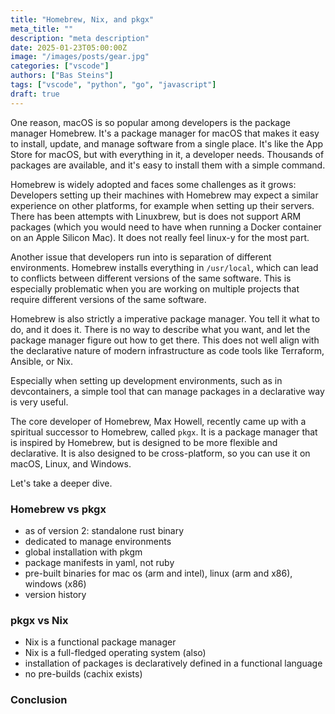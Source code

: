 ```yaml
---
title: "Homebrew, Nix, and pkgx"
meta_title: ""
description: "meta description"
date: 2025-01-23T05:00:00Z
image: "/images/posts/gear.jpg"
categories: ["vscode"]
authors: ["Bas Steins"]
tags: ["vscode", "python", "go", "javascript"]
draft: true
---
```


One reason, macOS is so popular among developers is the package manager Homebrew. It's a package manager for macOS that makes it easy to install, update, and manage software from a single place. It's like the App Store for macOS, but with everything in it, a developer needs.
Thousands of packages are available, and it's easy to install them with a simple command. 

Homebrew is widely adopted and faces some challenges as it grows: Developers setting up their machines with Homebrew may expect a similar experience on other platforms, for example when setting up their servers. There has been attempts with Linuxbrew, but is does not support ARM packages (which you would need to have when running a Docker container on an Apple Silicon Mac). It does not really feel linux-y for the most part.

Another issue that developers run into is separation of different environments. Homebrew installs everything in `/usr/local`, which can lead to conflicts between different versions of the same software. This is especially problematic when you are working on multiple projects that require different versions of the same software.

Homebrew is also strictly a imperative package manager. You tell it what to do, and it does it. There is no way to describe what you want, and let the package manager figure out how to get there. This does not well align with the declarative nature of modern infrastructure as code tools like Terraform, Ansible, or Nix.

Especially when setting up development environments, such as in devcontainers, a simple tool that can manage packages in a declarative way is very useful. 

The core developer of Homebrew, Max Howell, recently came up with a spiritual successor to Homebrew, called `pkgx`. It is a package manager that is inspired by Homebrew, but is designed to be more flexible and declarative. It is also designed to be cross-platform, so you can use it on macOS, Linux, and Windows.

Let's take a deeper dive.

### Homebrew vs pkgx

- as of version 2: standalone rust binary
- dedicated to manage environments
- global installation with pkgm
- package manifests in yaml, not ruby
- pre-built binaries for mac os (arm and intel), linux (arm and x86), windows (x86)
- version history

### pkgx vs Nix

- Nix is a functional package manager
- Nix is a full-fledged operating system (also)
- installation of packages is declaratively defined in a functional language
- no pre-builds (cachix exists)

### Conclusion